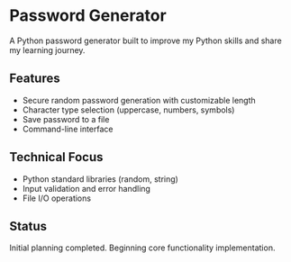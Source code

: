 # Password Generator

A Python password generator built to improve my Python skills and share my learning journey.

## Features
- Secure random password generation with customizable length
- Character type selection (uppercase, numbers, symbols)
- Save password to a file
- Command-line interface

## Technical Focus
- Python standard libraries (random, string)
- Input validation and error handling
- File I/O operations

## Status
Initial planning completed. Beginning core functionality implementation.
